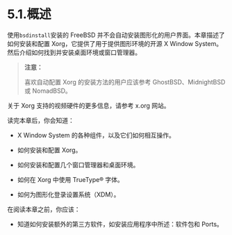 # 5.1.概述

使用`bsdinstall`安装的 FreeBSD 并不会自动安装图形化的用户界面。本章描述了如何安装和配置 Xorg，它提供了用于提供图形环境的开源 X Window System。然后介绍如何找到并安装桌面环境或窗口管理器。

>**注意：**
>
>喜欢自动配置 Xorg 的安装方法的用户应该参考 GhostBSD、MidnightBSD 或 NomadBSD。

关于 Xorg 支持的视频硬件的更多信息，请参考 x.org 网站。

读完本章后，你会知道：

- X Window System 的各种组件，以及它们如何相互操作。

- 如何安装和配置 Xorg。

- 如何安装和配置几个窗口管理器和桌面环境。

- 如何在 Xorg 中使用 TrueType® 字体。

- 如何为图形化登录设置系统（XDM）。

在阅读本章之前，你应该：

 - 知道如何安装额外的第三方软件，如安装应用程序中所述：软件包和 Ports。





